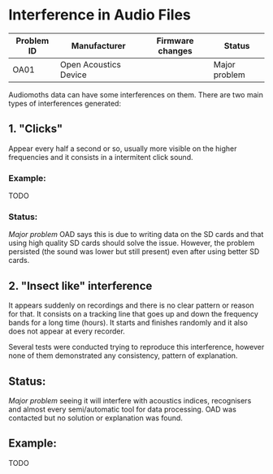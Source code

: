 # Interference in Audio Files

|Problem ID | Manufacturer | Firmware changes | Status              |
|-----------|--------------|------------------|---------------------|
|OA01         |Open Acoustics Device |                  |   Major problem     |

Audiomoths data can have some interferences on them. There are two main types of interferences generated:

## 1. "Clicks"

Appear every half a second or so, usually more visible on the higher frequencies and it consists in a intermitent click sound.

### Example:
TODO


### Status:
*Major problem* OAD says this is due to writing data on the SD cards and that using high quality SD cards should solve the issue. However, the problem persisted (the sound was lower but still present) even after using better SD cards.

## 2. "Insect like" interference

It appears suddenly on recordings and there is no clear pattern or reason for that. It consists on a tracking line that goes up and down the frequency bands for a long time (hours). It starts and finishes randomly and it also does not appear at every recorder.

Several tests were conducted trying to reproduce this interference, however none of them demonstrated any consistency, pattern of explanation.

## Status:
*Major problem* seeing it will interfere with acoustics indices, recognisers and almost every semi/automatic tool for data processing. OAD was contacted but no solution or explanation was found.

## Example:

TODO
